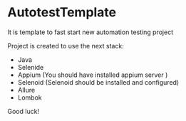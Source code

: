 # AutotestTemplate
It is template to fast start new automation testing project

Project is created to use the next stack:

* Java
* Selenide
* Appium (You should have installed appium server )
* Selenoid (Selenoid should be installed and configured)
* Allure
* Lombok

Good luck!
